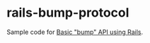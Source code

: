 # rails-bump-protocol
Sample code for [Basic "bump" API using Rails](http://blog.monkey.codes/basic-bump-api-using-rails/).
